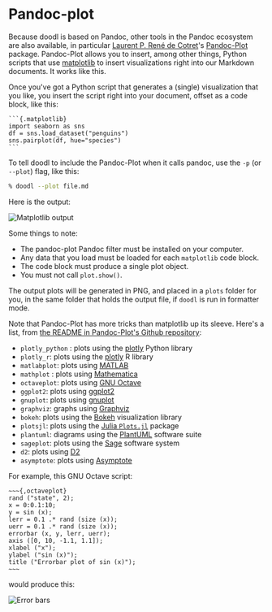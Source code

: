 # Pandoc-plot

Because doodl is based on Pandoc, other tools in the Pandoc
ecosystem are also available, in particular
[Laurent P. René de Cotret](https://laurentrdc.xyz/)'s
[Pandoc-Plot](https://github.com/LaurentRDC/pandoc-plot) package.
Pandoc-Plot allows you to insert, among other things, Python
scripts that use [matplotlib](https://matplotlib.org/)
to insert visualizations right into our Markdown documents.
It works like this.

Once you've got a Python script that generates a (single)
visualization that you like, you insert the script right
into your document, offset as a code block, like this:

    ```{.matplotlib}
    import seaborn as sns
    df = sns.load_dataset("penguins")
    sns.pairplot(df, hue="species")
    ```

To tell doodl to include the Pandoc-Plot when it calls pandoc,
use the `-p` (or `--plot`) flag, like this:

```bash
% doodl --plot file.md
```

Here is the output:

![Matplotlib output](images/pandocplot16408727240621322356.png)

Some things to note:

- The pandoc-plot Pandoc filter must be installed on your computer.
- Any data that you load must be loaded for each `matplotlib` code block.
- The code block must produce a single plot object.
- You must not call `plot.show()`.

The output plots will be generated in PNG, and placed in a
`plots` folder for you, in the same folder that holds the output file,
if `doodl` is run in formatter mode.

Note that Pandoc-Plot has more tricks than matplotlib up its sleeve.
Here's a list, from
[the README in Pandoc-Plot's Github repository](https://github.com/LaurentRDC/pandoc-plot?tab=readme-ov-file):

  - `plotly_python` : plots using the
    [plotly](https://plotly.com/python/) Python library
  - `plotly_r`: plots using the [plotly](https://plotly.com/r/) R
    library
  - `matlabplot`: plots using [MATLAB](https://www.mathworks.com/)
  - `mathplot` : plots using
    [Mathematica](https://www.wolfram.com/mathematica/)
  - `octaveplot`: plots using [GNU
    Octave](https://www.gnu.org/software/octave/)
  - `ggplot2`: plots using [ggplot2](https://ggplot2.tidyverse.org/)
  - `gnuplot`: plots using [gnuplot](http://www.gnuplot.info/)
  - `graphviz`: graphs using [Graphviz](http://graphviz.org/)
  - `bokeh`: plots using the [Bokeh](https://bokeh.org/) visualization library
  - `plotsjl`: plots using the [Julia `Plots.jl`](https://docs.juliaplots.org/latest/) package
  - `plantuml`: diagrams using the [PlantUML](https://plantuml.com/) software suite
  - `sageplot`: plots using the [Sage](https://www.sagemath.org/) software system
  - `d2`: plots using [D2](https://d2lang.com/)
  - `asymptote`: plots using [Asymptote](https://asymptote.sourceforge.io/)

For example, this GNU Octave script:

    ~~~{,octaveplot}
    rand ("state", 2);
    x = 0:0.1:10;
    y = sin (x);
    lerr = 0.1 .* rand (size (x));
    uerr = 0.1 .* rand (size (x));
    errorbar (x, y, lerr, uerr);
    axis ([0, 10, -1.1, 1.1]);
    xlabel ("x");
    ylabel ("sin (x)");
    title ("Errorbar plot of sin (x)");
    ~~~

would produce this:

![Error bars](images/errorbar.png)
